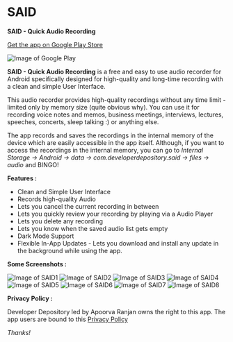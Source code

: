 # SAID
**SAID - Quick Audio Recording**

[Get the app on Google Play Store](https://play.google.com/store/apps/details?id=com.developerdepository.said&hl=en_US)

![Image of Google Play](https://www.gstatic.com/android/market_images/web/play_prism_hlock_2x.png)

**SAID - Quick Audio Recording** is a free and easy to use audio recorder for Android specifically designed for high-quality and long-time recording with a clean and simple User Interface.

This audio recorder provides high-quality recordings without any time limit - limited only by memory size (quite obvious why).
You can use it for recording voice notes and memos, business meetings, interviews, lectures, speeches, concerts, sleep talking :) or anything else.

The app records and saves the recordings in the internal memory of the device which are easily accessible in the app itself. Although, if you want to access the recordings in the internal memory, you can go to *Internal Storage -> Android -> data -> com.developerdepository.said -> files -> audio* and BINGO!  


**Features :**

* Clean and Simple User Interface 
* Records high-quality Audio 
* Lets you cancel the current recording in between 
* Lets you quickly review your recording by playing via a Audio Player 
* Lets you delete any recording 
* Lets you know when the saved audio list gets empty 
* Dark Mode Support 
* Flexible In-App Updates - Lets you download and install any update in the background while using the app.


**Some Screenshots :**


![Image of SAID1](https://lh3.googleusercontent.com/UCYpGPWadMUBQzZlmGm7poJy7dls9x1asnRFhuXg7dI_-9YgF_nkxmmjNYiXXMcqXHQ=w1536-h731-rw)
![Image of SAID2](https://lh3.googleusercontent.com/2KPEnd5RkWsQm5AeDk9Iut535q_iQumJ-jPG__azESLjw-NmbS14LmUEhr6Y4-I0Jw=w1536-h731-rw)
![Image of SAID3](https://lh3.googleusercontent.com/itfHCUN-SWESD2gP9cTTxhAYKJmsyWY0eIvPSjU4jNsFKUdA3M-GtbR9s2s4uC7x3w=w1536-h731-rw)
![Image of SAID4](https://lh3.googleusercontent.com/gvKBz6WiIiC6I5eNgWpPz-ErczEeTRRkw0Ntym-7kqbf483Q9MIxzR2PsqXi9DFSDE8=w1536-h731-rw)
![Image of SAID5](https://lh3.googleusercontent.com/RF5fgLVEHVlIOERQ1IHSv6jGFjm4_gfNpy8cGXQ93O0KpMdQyc6AInsESNpPVgzeHw=w1536-h731-rw)
![Image of SAID6](https://lh3.googleusercontent.com/Jy1yTdYHcGhlYac4JtKmatm8mHvMBmeWhS-qOsmEUQ205UyyRuWgzw7Q3503u8QqWw=w1536-h731-rw)
![Image of SAID7](https://lh3.googleusercontent.com/JJ0lFTmZD49-RnRjrXObG6eRvYKdnz0RQiGuC-cVaMciBzl7KiMKwBXHAhJNbNY9ObZc=w1536-h731-rw)
![Image of SAID8](https://lh3.googleusercontent.com/oISvx09TnfpsGdXIH8lFO9H5jQetuH1Z9J0DgMh7UQ6ccx4JmdyxDlsrVQ-wIe7Dams=w1536-h731-rw)



**Privacy Policy :**

Developer Depository led by Apoorva Ranjan owns the right to this app. The app users are bound to this [Privacy Policy](https://developerdepository.wixsite.com/said-policies)


*Thanks!*
